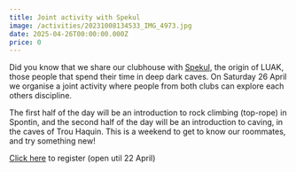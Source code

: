 ```yaml
---
title: Joint activity with Spekul
image: /activities/20231008134533_IMG_4973.jpg
date: 2025-04-26T00:00:00.000Z
price: 0
---
```


Did you know that we share our clubhouse with [Spekul](https://www.spekul.be/), the origin of LUAK, those people that spend their time in deep dark caves. On Saturday 26 April we organise a joint activity where people from both clubs can explore each others discipline.

The first half of the day will be an introduction to rock climbing (top-rope) in Spontin, and the second half of the day will be an introduction to caving, in the caves of Trou Haquin. This is a weekend to get to know our roommates, and try something new!

[Click here](https://docs.google.com/forms/d/e/1FAIpQLSe3BVMHL4tTEmZ38E-JoVpiwo8kP1vn1LSB3iLzwmBHLIG8Lw/viewform?usp=dialog) to register (open util 22 April)
